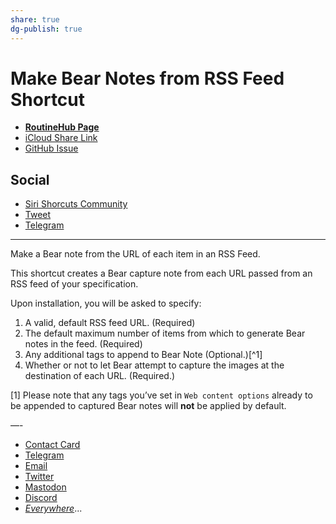 ```yaml
---
share: true
dg-publish: true
---
```

# Make Bear Notes from RSS Feed Shortcut

- [**RoutineHub Page**](https://routinehub.co/shortcut/11089/)
- [iCloud Share Link](https://www.icloud.com/shortcuts/4f682bdbf44b494b978571ac9912a5ae)
- [GitHub Issue](https://github.com/extratone/i/issues/150)

## Social
- [Siri Shorcuts Community](https://twitter.com/neoyokel/status/1493351068314615809)
- [Tweet](https://twitter.com/NeoYokel/status/1493350945375277059)
- [Telegram](https://t.me/extratone/10260)

---

Make a Bear note from the URL of each item in an RSS Feed.

This shortcut creates a Bear capture note from each URL passed from an RSS feed of your specification.

Upon installation, you will be asked to specify:
1. A valid, default RSS feed URL. (Required)
2. The default maximum number of items from which to generate Bear notes in the feed. (Required)
3. Any additional tags to append to Bear Note (Optional.)[^1]
4. Whether or not to let Bear attempt to capture the images at the destination of each URL. (Required.)

[1] Please note that any tags you’ve set in `Web content options` already to be appended to captured Bear notes will **not** be applied by default.

—-
- [Contact Card](https://davidblue.wtf/db.vcf)
- [Telegram](https://t.me/extratone)
- [Email](mailto:davidblue@extratone.com) 
- [Twitter](https://twitter.com/NeoYokel)
- [Mastodon](https://mastodon.social/@DavidBlue)
- [Discord](https://discord.gg/0b9KQUKP858b0iZF)
- [*Everywhere*](https://raindrop.io/davidblue/social-directory-21059174)...
